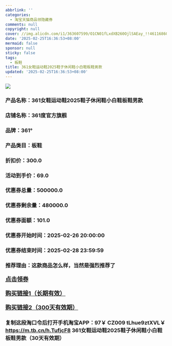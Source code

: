 ```yaml
---
abbrlink: ''
categories:
  - 淘宝天猫商品领隐藏券
comments: null
copyright: null
cover: //img.alicdn.com/i1/363607599/O1CN01fLxdXB260OjlSAEay_!!4611686018427385391-0-item_pic.jpg
date: '2025-02-25T16:36:53+08:00'
mermaid: false
sponsor: null
sticky: false
tags:
  - 板鞋
title: 361女鞋运动鞋2025鞋子休闲鞋小白鞋板鞋男款
updated: '2025-02-25T16:36:53+08:00'
--- 
```


![](//img.alicdn.com/i1/363607599/O1CN01fLxdXB260OjlSAEay_!!4611686018427385391-0-item_pic.jpg)

### 产品名称：361女鞋运动鞋2025鞋子休闲鞋小白鞋板鞋男款
### 店铺名称：361度官方旗舰
### 品牌：361°
### 产品类目：板鞋
### 折扣价：300.0
### 活动到手价：69.0
### 优惠券总量：500000.0
### 优惠券剩余量：480000.0
### 优惠券面额：101.0
### 优惠券开始时间：2025-02-26 20:00:00	
### 优惠券结束时间：2025-02-28 23:59:59	
### 推荐理由：这款商品怎么样，当然是强烈推荐了

<p style="font-size: 18px; font-weight: bold;">
  <a href="https://uland.taobao.com/coupon/edetail?e=1dVO%2BlLfUoalhHvvyUNXZfh8CuWt5YH5OVuOuRD5gLJMmdsrkidbOWBzzpT26idJrx4w6KrfRdIQkrT0KtXeT7K37IdEy8Yw7eca6GAFWW%2BijtOljnDrtkC8Fn5S2VVPRSHvQe2jOLZ9pbNCYX0I%2BPP%2BWUTgK%2F%2B0I%2BtaUgbudUxA%2B536asYsLWVfKa%2BhVnNDDjd11ByDbo4yy2e0%2FFg5k5jB6TX2HR3QQ5WKStDdyeTLAJho1Tgm24y1rRo98IyIzxHHRjXbSzC3GXpSbfs48hwr3Ps5kOOZRKNX60O5jfh46JHC2As8lR8bAagIFPIn9pILCoZ%2B%2FH9%2BOHfs5nLQGA%3D%3D&traceId=21665f9817407225954674899d132c&union_lens=lensId%3AOPT%401740722597%4021676a00_0d7d_1954b26ed75_b139%4001%40eyJmbG9vcklkIjo3MzM1NH0ie" target="_blank">点击领券</a>
</p>
<p style="font-size: 18px; font-weight: bold;">
  <a href="https://s.click.taobao.com/t?e=m%3D2%26s%3DTIpijKNPfcBw4vFB6t2Z2ueEDrYVVa64K7Vc7tFgwiHjf2vlNIV67k2Uw6Vjz9mV0e71iVTN2Rz3ID%2FV1RqsF4wnCJeELi4I%2FIEn%2BS1IjHAB0ghlTd7WlZVm%2FOAUUFw71qrpxiwMoCNxc1AtbZGVS6B3EMzhKPXip8CxZCi2tnKMHuv7RoNv0Q0jFsbsQ7KW6ymPNI%2BFZfCbMd4Jb%2BzN64vWAPz0EOPWlzxObor67Pap2njcmskJLK4mhBN2w3QxozvQCWI2PAlyfsBFZDqhxXSFvSTZM%2B%2F4A13NwUW6D5vhLXWiJGt%2BNE9NJLYDzYjRDJbuZDCrHt4%3D" target="_blank">购买链接1（长期有效）</a>
</p>
<p style="font-size: 18px; font-weight: bold;">
  <a href="https://s.click.taobao.com/59uMRYs" target="_blank">购买链接2（300天有效期）</a>
</p>

### 复制这段淘口令后打开手机淘宝APP：97￥ CZ009 tLhue9ztXVL￥ https://m.tb.cn/h.TufjcF8  361女鞋运动鞋2025鞋子休闲鞋小白鞋板鞋男款（30天有效期）
